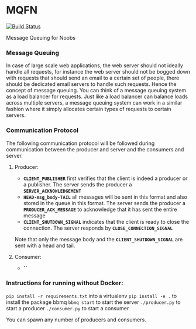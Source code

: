 # MQFN

[![Build Status](https://travis-ci.org/MQFN/MQFN.svg?branch=master)](https://travis-ci.org/MQFN/MQFN)

Message Queuing for Noobs

### Message Queuing

In case of large scale web applications, the web server should not ideally handle all requests, for instance the web server should not be bogged down with requests that should send an email to a certain set of people, there should be dedicated email servers to handle such requests. Hence the concept of message queuing. You can think of a message queuing system as a load balancer for requests. Just like a load balancer can balance loads across multiple servers, a message queuing system can work in a similar fashion where it simply allocates certain types of requests to certain servers. 

### Communication Protocol

The following communication protocol will be followed during communication between the producer and server and the consumers and server.

1. Producer: 
    - **`CLIENT_PUBLISHER`** first verifies that the client is indeed a producer or a
     publisher. The server sends the producer a **`SERVER_ACKNOWLEDGEMENT`**
    - **`HEAD-msg_body-TAIL`** all messages will be sent in this format and also stored 
    in the queue in this format. The server sends the producer a **`PRODUCER_ACK_MESSAGE`**
    to acknowledge that it has sent the entire message
    - **`CLIENT_SHUTDOWN_SIGNAL`** indicates that the client is ready to close the 
    connection. The server responds by **`CLOSE_CONNECTION_SIGNAL`**
    
    Note that only the message body and the **`CLIENT_SHUTDOWN_SIGNAL`** are sent with a head and
     tail.
    
2. Consumer:
    - **``** 

### Instructions for running without Docker:
`pip install -r requirements.txt` into a virtualenv
`pip install -e .` to install the package bbmq
`bbmq start` to start the server
`./producer.py` to start a producer
`./consumer.py` to start a consumer

You can spawn any number of producers and consumers. 

